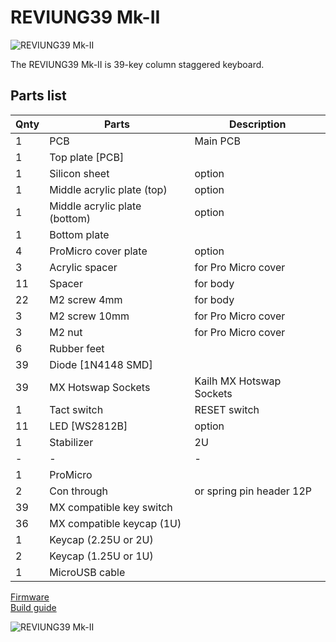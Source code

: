 # REVIUNG39 Mk-II  
![REVIUNG39 Mk-II](https://github.com/gtips/reviung/blob/master/reviung39Mk-II/image/reviung39MkII-01.jpg)  

The REVIUNG39 Mk-II is 39-key column staggered keyboard.  

## Parts list  

| Qnty | Parts | Description |
| --- | --- | --- |
| 1 | PCB | Main PCB |  
| 1 | Top plate [PCB]  |  |
| 1 | Silicon sheet | option |
| 1 | Middle acrylic plate (top)  |  option |
| 1 | Middle acrylic plate (bottom)  | option |
| 1 | Bottom plate |  |
| 4 | ProMicro cover plate | option |
| 3 | Acrylic spacer |  for Pro Micro cover |
| 11 | Spacer | for body |
| 22 | M2 screw 4mm |  for body |  
| 3 | M2 screw 10mm |  for Pro Micro cover |
| 3 | M2 nut |  for Pro Micro cover |
| 6 | Rubber feet |  |
| 39 | Diode [1N4148 SMD]  |  |
| 39 | MX Hotswap Sockets | Kailh MX Hotswap Sockets |
| 1 | Tact switch |  RESET switch |
| 11 | LED [WS2812B]  | option |
| 1 | Stabilizer  | 2U |
| - | - | - |
| 1 | ProMicro |  |
| 2 | Con through  | or spring pin header 12P |
| 39 | MX compatible key switch |  |  
| 36 | MX compatible keycap (1U) |  | 
| 1 | Keycap (2.25U or 2U) |  |
| 2 | Keycap (1.25U or 1U) |  |
| 1 | MicroUSB cable |  |
  
[Firmware](https://github.com/qmk/qmk_firmware/tree/master/keyboards/reviung39)  
[Build guide](https://reviung.com/build-guide/108/)  
  
![REVIUNG39 Mk-II](https://github.com/gtips/reviung/blob/master/reviung39Mk-II/image/reviung39MkII-02.jpg)  
  